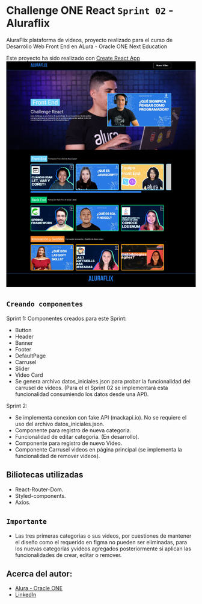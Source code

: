 # Challenge ONE React `Sprint 02` - Aluraflix

AluraFlix plataforma de videos, proyecto realizado para el curso de Desarrollo Web Front End en ALura - Oracle ONE Next Education

Este proyecto ha sido realizado con [Create React App](https://github.com/facebook/create-react-app) 
![Alt text](src/VistaPrevia.PNG)

## `Creando componentes`
Sprint 1:
Componentes creados para este Sprint:
* Button 
* Header
* Banner
* Footer
* DefaultPage
* Carrusel
* Slider
* Video Card
* Se genera archivo datos_iniciales.json para probar la funcionalidad del carrusel de videos. (Para el el Sprint 02 se implementará esta funcionalidad consumiendo los datos desde una API).

Sprint 2:
* Se implementa conexion con fake API (mackapi.io). No se requiere el uso del archivo datos_iniciales.json.
* Componente para registro de nueva categoria.
* Funcionalidad de editar categoría. (En desarrollo). 
* Componente para registro de nuevo Video. 
* Componente Carrusel videos en página principal (se implementa la funcionalidad de remover videos).


## Biliotecas utilizadas
* React-Router-Dom.
* Styled-components.
* Axios.

## `Importante`
* Las tres primeras categorias o sus videos, por cuestiones de mantener el diseño como el requerido en figma no pueden ser eliminadas, para los nuevas categorias yvideos agregados posteriormente si aplican las funcionalidades de crear, editar o remover.


## Acerca del autor:

* [Alura - Oracle ONE](https://app.aluracursos.com/user/karlosmunera)
* [LinkedIn](https://www.linkedin.com/in/carlos-munera-259969262 "Linkedin")
